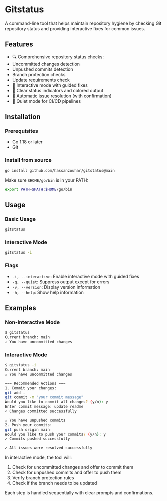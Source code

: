 # Gitstatus

A command-line tool that helps maintain repository hygiene by checking Git repository status and providing interactive fixes for common issues.

## Features

- 🔍 Comprehensive repository status checks:
- Uncommitted changes detection
- Unpushed commits detection
- Branch protection checks
- Update requirements check
- 🤖 Interactive mode with guided fixes
- 🚦 Clear status indicators and colored output
- 🔧 Automatic issue resolution (with confirmation)
- 🤫 Quiet mode for CI/CD pipelines

## Installation

### Prerequisites
- Go 1.18 or later
- Git

### Install from source
```bash
go install github.com/hassanzouhar/gitstatus@main
```

Make sure `$HOME/go/bin` is in your PATH:
```bash
export PATH=$PATH:$HOME/go/bin
```

## Usage

### Basic Usage
```bash
gitstatus
```

### Interactive Mode
```bash
gitstatus -i
```

### Flags
- `-i, --interactive`: Enable interactive mode with guided fixes
- `-q, --quiet`: Suppress output except for errors
- `-v, --version`: Display version information
- `-h, --help`: Show help information

## Examples

### Non-Interactive Mode

```bash
$ gitstatus
Current branch: main
⚠ You have uncommitted changes
```

### Interactive Mode

```bash
$ gitstatus -i
Current branch: main
⚠ You have uncommitted changes

=== Recommended Actions ===
1. Commit your changes:
git add .
git commit -m "your commit message"
Would you like to commit all changes? (y/n): y
Enter commit message: update readme
✓ Changes committed successfully

⚠ You have unpushed commits
2. Push your commits:
git push origin main
Would you like to push your commits? (y/n): y
✓ Commits pushed successfully

✓ All issues were resolved successfully
```

In interactive mode, the tool will:
1. Check for uncommitted changes and offer to commit them
2. Check for unpushed commits and offer to push them
3. Verify branch protection rules
4. Check if the branch needs to be updated

Each step is handled sequentially with clear prompts and confirmations.

